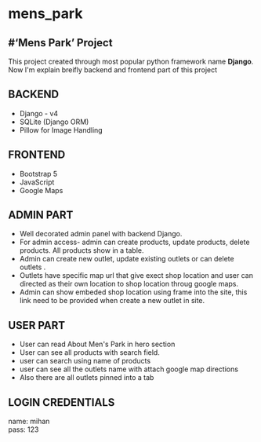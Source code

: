 # mens_park
 
#‘Mens Park’ Project
------------------------
This project created through most popular python framework name <b>Django</b>. Now I'm explain breifly backend and frontend part of this project

## BACKEND
* Django - v4
* SQLite (Django ORM)
* Pillow for Image Handling

## FRONTEND
* Bootstrap 5
* JavaScript
* Google Maps

## ADMIN PART
* Well decorated admin panel with backend Django.
* For admin access- admin can create products, update products, delete products. All products show in a table.
* Admin can create new outlet, update existing outlets or can delete outlets .
* Outlets have specific map url that give exect shop location and user can directed as their own location to shop location throug google maps.
* Admin can show embeded shop location using frame into the site, this link need to be provided when create a new outlet in site.

## USER PART
* User can read About Men's Park in hero section 
* User can see all products with search field.
* user can search using name of products
* user can see all the outlets name with attach google map directions
* Also there are all outlets pinned into a tab 

## LOGIN CREDENTIALS
name: mihan
<br>
pass: 123
